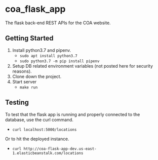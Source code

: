 # coa_flask_app

The flask back-end REST APIs for the COA website.

## Getting Started

1. Install python3.7 and pipenv.
    - `sudo apt install python3.7`
    - `sudo python3.7 -m pip install pipenv`
2. Setup DB related environment variables (not posted here for security reasons).
3. Clone down the project.
4. Start server
    - `make run`

## Testing

To test that the flask app is running and properly connected to the database,
use the curl command.

- `curl localhost:5000/locations`

Or to hit the deployed instance.

- `curl http://coa-flask-app-dev.us-east-1.elasticbeanstalk.com/locations`
